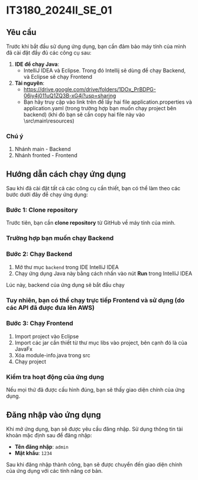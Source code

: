 # IT3180_2024II_SE_01

## Yêu cầu

Trước khi bắt đầu sử dụng ứng dụng, bạn cần đảm bảo máy tính của mình đã cài đặt đầy đủ các công cụ sau:

1. **IDE để chạy Java**:
    - IntelliJ IDEA và Eclipse. Trong đó Intellij sẽ dùng để chạy Backend, và Eclipse sẽ chạy Frontend
2. **Tài nguyên**:
    - https://drive.google.com/drive/folders/1DOx_PrBDPG-06iy4j011uQ1ZQ3B-xG4j?usp=sharing
    - Bạn hãy truy cập vào link trên để lấy hai file application.properties và application.yaml (trong trường hợp bạn muốn chạy project bên backend) (khi đó bạn sẽ cần copy hai file này vào \src\main\resources)


### Chú ý
1. Nhánh main - Backend
2. Nhánh fronted - Frontend
## Hướng dẫn cách chạy ứng dụng

Sau khi đã cài đặt tất cả các công cụ cần thiết, bạn có thể làm theo các bước dưới đây để chạy ứng dụng:

### Bước 1: Clone repository

Trước tiên, bạn cần **clone repository**  từ GitHub về máy tính của mình.
### Trường hợp bạn muốn chạy Backend
### Bước 2: Chạy Backend

1. Mở thư mục `backend` trong IDE IntelliJ IDEA
2. Chạy ứng dụng Java này bằng cách nhấn vào nút **Run** trong IntelliJ IDEA

Lúc này, backend của ứng dụng sẽ bắt đầu chạy

### Tuy nhiên, bạn có thể chạy trực tiếp Frontend và sử dụng (do các API đã được đưa lên AWS)
### Bước 3: Chạy Frontend

1. Import project vào Eclipse
2. Import các jar cần thiết từ thư mục libs vào project, bên cạnh đó là của JavaFx
3. Xóa module-info.java trong src
4. Chạy project
  
### Kiểm tra hoạt động của ứng dụng

Nếu mọi thứ đã được cấu hình đúng, bạn sẽ thấy giao diện chính của ứng dụng.

## Đăng nhập vào ứng dụng

Khi mở ứng dụng, bạn sẽ được yêu cầu đăng nhập. Sử dụng thông tin tài khoản mặc định sau để đăng nhập:

- **Tên đăng nhập**: `admin`
- **Mật khẩu**: `1234`

Sau khi đăng nhập thành công, bạn sẽ được chuyển đến giao diện chính của ứng dụng với các tính năng cơ bản.

